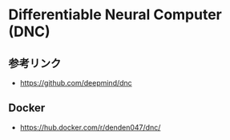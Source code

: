 # Differentiable Neural Computer (DNC)

## 参考リンク
* https://github.com/deepmind/dnc

## Docker
* https://hub.docker.com/r/denden047/dnc/
